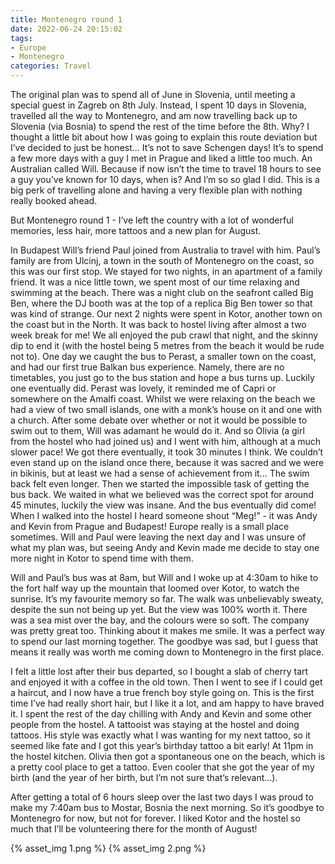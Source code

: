 ```yaml
---
title: Montenegro round 1
date: 2022-06-24 20:15:02
tags:
- Europe
- Montenegro
categories: Travel
---
```

The original plan was to spend all of June in Slovenia, until meeting a special guest in Zagreb on 8th July. Instead, I spent 10 days in Slovenia, travelled all the way to Montenegro, and am now travelling back up to Slovenia (via Bosnia) to spend the rest of the time before the 8th. Why? I thought a little bit about how I was going to explain this route deviation but I’ve decided to just be honest... It’s not to save Schengen days! It’s to spend a few more days with a guy I met in Prague and liked a little too much. An Australian called Will. Because if now isn’t the time to travel 18 hours to see a guy you’ve known for 10 days, when is? And I’m so so glad I did. This is a big perk of travelling alone and having a very flexible plan with nothing really booked ahead.

But Montenegro round 1 - I’ve left the country with a lot of wonderful memories, less hair, more tattoos and a new plan for August.

In Budapest Will’s friend Paul joined from Australia to travel with him. Paul’s family are from Ulcinj, a town in the south of Montenegro on the coast, so this was our first stop. We stayed for two nights, in an apartment of a family friend. It was a nice little town, we spent most of our time relaxing and swimming at the beach. There was a night club on the seafront called Big Ben, where the DJ booth was at the top of a replica Big Ben tower so that was kind of strange. Our next 2 nights were spent in Kotor, another town on the coast but in the North. It was back to hostel living after almost a two week break for me! We all enjoyed the pub crawl that night, and the skinny dip to end it (with the hostel being 5 metres from the beach it would be rude not to). One day we caught the bus to Perast, a smaller town on the coast, and had our first true Balkan bus experience. Namely, there are no timetables, you just go to the bus station and hope a bus turns up. Luckily one eventually did. Perast was lovely, it reminded me of Capri or somewhere on the Amalfi coast. Whilst we were relaxing on the beach we had a view of two small islands, one with a monk’s house on it and one with a church. After some debate over whether or not it would be possible to swim out to them, Will was adamant he would do it. And so Olivia (a girl from the hostel who had joined us) and I went with him, although at a much slower pace! We got there eventually, it took 30 minutes I think. We couldn’t even stand up on the island once there, because it was sacred and we were in bikinis, but at least we had a sense of achievement from it... The swim back felt even longer. Then we started the impossible task of getting the bus back. We waited in what we believed was the correct spot for around 45 minutes, luckily the view was insane. And the bus eventually did come! When I walked into the hostel I heard someone shout “Meg!” - it was Andy and Kevin from Prague and Budapest! Europe really is a small place sometimes. Will and Paul were leaving the next day and I was unsure of what my plan was, but seeing Andy and Kevin made me decide to stay one more night in Kotor to spend time with them.

Will and Paul’s bus was at 8am, but Will and I woke up at 4:30am to hike to the fort half way up the mountain that loomed over Kotor, to watch the sunrise. It’s my favourite memory so far. The walk was unbelievably sweaty, despite the sun not being up yet. But the view was 100% worth it. There was a sea mist over the bay, and the colours were so soft. The company was pretty great too. Thinking about it makes me smile. It was a perfect way to spend our last morning together. The goodbye was sad, but I guess that means it really was worth me coming down to Montenegro in the first place. 

I felt a little lost after their bus departed, so I bought a slab of cherry tart and enjoyed it with a coffee in the old town. Then I went to see if I could get a haircut, and I now have a true french boy style going on. This is the first time I’ve had really short hair, but I like it a lot, and am happy to have braved it. I spent the rest of the day chilling with Andy and Kevin and some other people from the hostel. A tattooist was staying at the hostel and doing tattoos. His style was exactly what I was wanting for my next tattoo, so it seemed like fate and I got this year’s birthday tattoo a bit early! At 11pm in the hostel kitchen. Olivia then got a spontaneous one on the beach, which is a pretty cool place to get a tattoo. Even cooler that she got the year of my birth (and the year of her birth, but I’m not sure that’s relevant…). 

After getting a total of 6 hours sleep over the last two days I was proud to make my 7:40am bus to Mostar, Bosnia the next morning. So it’s goodbye to Montenegro for now, but not for forever. I liked Kotor and the hostel so much that I’ll be volunteering there for the month of August!

{% asset_img 1.png %}
{% asset_img 2.png %}
